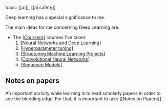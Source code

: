 ---
---
topic: [[ai]], [[ai safety]]



Deep learning has a special significance to me.

The main ideas for me concerning Deep Learning are:

- The [[Coursera]] courses I've taken:
  1. [[Neural Networks and Deep Learning]]
  2. [[Hyperparameter tuning]]
  3. [[Structuring Machine Learning Projects]]
  4. [[Convolutional Neural Networks]]
  5. [[Sequence Models]]

## Notes on papers

An important acrivity while learning is to read scholarly papers in order to see the bleeding edge.
For that, it is important to take [[Notes on Papers]]

[//begin]: # "Autogenerated link references for markdown compatibility"
[Coursera]: coursera "coursera"
[Neural Networks and Deep Learning]: neural-networks-and-deep-learning "Neural Networks and Deep Learning"
[Hyperparameter tuning]: hyperparameter-tuning "Hyperparameter Tuning"
[Structuring Machine Learning Projects]: structuring-machine-learning-projects "Structuring Machine Learning Projects"
[Convolutional Neural Networks]: convolutional-neural-networks "convolutional-neural-networks"
[Sequence Models]: sequence-models "Sequence Models"
[//end]: # "Autogenerated link references"
